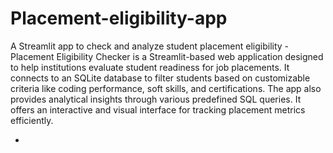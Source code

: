 # Placement-eligibility-app
A Streamlit app to check and analyze student placement eligibility
 -Placement Eligibility Checker is a Streamlit-based web application designed to help institutions evaluate student readiness for job placements. It connects to an SQLite database to filter students based on customizable criteria like coding performance, soft skills, and certifications. The app also provides analytical insights through various predefined SQL queries. It offers an interactive and visual interface for tracking placement metrics efficiently.




-
